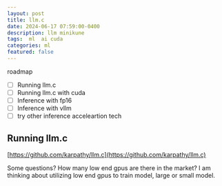 ```yaml
---
layout: post
title: llm.c  
date: 2024-06-17 07:59:00-0400
description: llm minikune
tags:  ml  ai cuda
categories: ml
featured: false
---
```


roadmap
- [ ] Running llm.c
- [ ] Running llm.c with cuda
- [ ] Inference with fp16
- [ ] Inference with vllm
- [ ] try other inference acceleartion tech

## Running llm.c
[https://github.com/karpathy/llm.c](https://github.com/karpathy/llm.c)



Some questions?
How many low end gpus are there in the market?
I am thinking about utilizing low end gpus to train model, large 
or small model.






